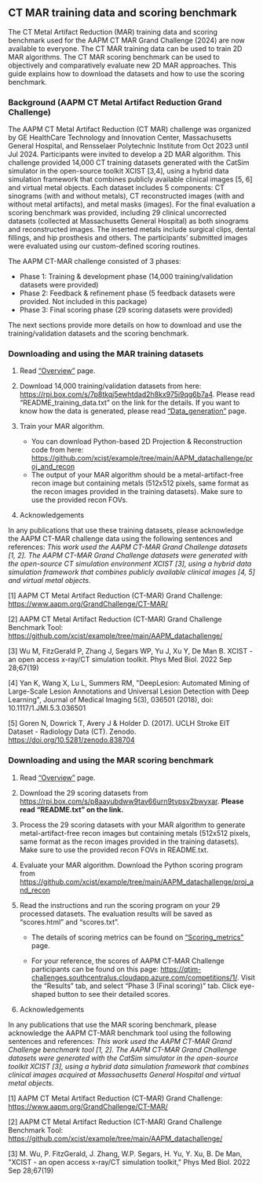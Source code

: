 ## CT MAR training data and scoring benchmark

The CT Metal Artifact Reduction (MAR) training data and scoring benchmark used for the AAPM CT MAR Grand Challenge (2024) are now available to everyone. The CT MAR training data can be used to train 2D MAR algorithms. The CT MAR scoring benchmark can be used to objectively and comparatively evaluate new 2D MAR approaches. This guide explains how to download the datasets and how to use the scoring benchmark. 

### Background (AAPM CT Metal Artifact Reduction Grand Challenge)

The AAPM CT Metal Artifact Reduction (CT MAR) challenge was organized by GE HealthCare Technology and Innovation Center, Massachusetts General Hospital, and Rensselaer Polytechnic Institute from Oct 2023 until Jul 2024. Participants were invited to develop a 2D MAR algorithm. This challenge provided 14,000 CT training datasets generated with the CatSim simulator in the open-source toolkit XCIST [3,4], using a hybrid data simulation framework that combines publicly available clinical images [5, 6] and virtual metal objects. Each dataset includes 5 components: CT sinograms (with and without metals), CT reconstructed images (with and without metal artifacts), and metal masks (images). For the final evaluation a scoring benchmark was provided, including 29 clinical uncorrected datasets (collected at Massachusetts General Hospital) as both sinograms and reconstructed images. The inserted metals include surgical clips, dental fillings, and hip prosthesis and others. The participants’ submitted images were evaluated using our custom-defined scoring routines.

The AAPM CT-MAR challenge consisted of 3 phases: 
* Phase 1: Training & development phase (14,000 training/validation datasets were provided)
* Phase 2: Feedback & refinement phase (5 feedback datasets were provided. Not included in this package)
* Phase 3: Final scoring phase (29 scoring datasets were provided)

The next sections provide more details on how to download and use the training/validation datasets and the scoring benchmark. 

### Downloading and using the MAR training datasets 
1)	Read [“Overview”](Overview.md) page.
2)	Download 14,000 training/validation datasets from here: https://rpi.box.com/s/7p8tkqj5ewhtdad2h8kx975i9qg6b7a4. Please read “README_training_data.txt” on the link for the details. If you want to know how the data is generated, please read [“Data_generation”](data_generation.md) page.
3)	Train your MAR algorithm. 
	* You can download Python-based 2D Projection & Reconstruction code from here: https://github.com/xcist/example/tree/main/AAPM_datachallenge/proj_and_recon
	* The output of your MAR algorithm should be a metal-artifact-free recon image but containing metals (512x512 pixels, same format as the recon images provided in the training datasets). Make sure to use the provided recon FOVs.

4)	Acknowledgements

In any publications that use these training datasets, please acknowledge the AAPM CT-MAR challenge data using the following sentences and references: *This work used the AAPM CT-MAR Grand Challenge datasets [1, 2]. The AAPM CT-MAR Grand Challenge datasets were generated with the open-source CT simulation environment XCIST [3], using a hybrid data simulation framework that combines publicly available clinical images [4, 5] and virtual metal objects.*

[1] AAPM CT Metal Artifact Reduction (CT-MAR) Grand Challenge: https://www.aapm.org/GrandChallenge/CT-MAR/

[2] AAPM CT Metal Artifact Reduction (CT-MAR) Grand Challenge Benchmark Tool: https://github.com/xcist/example/tree/main/AAPM_datachallenge/

[3] Wu M, FitzGerald P, Zhang J, Segars WP, Yu J, Xu Y, De Man B. XCIST - an open access x-ray/CT simulation toolkit. Phys Med Biol. 2022 Sep 28;67(19)

[4] Yan K, Wang X, Lu L, Summers RM, "DeepLesion: Automated Mining of Large-Scale Lesion Annotations and Universal Lesion Detection with Deep Learning", Journal of Medical Imaging 5(3), 036501 (2018), doi: 10.1117/1.JMI.5.3.036501

[5] Goren N, Dowrick T, Avery J & Holder D. (2017). UCLH Stroke EIT Dataset - Radiology Data (CT). Zenodo. https://doi.org/10.5281/zenodo.838704

### Downloading and using the MAR scoring benchmark

1)	Read [“Overview”](Overview.md) page.

2)	Download the 29 scoring datasets from https://rpi.box.com/s/p8aayubdww9tav66urn9tvpsv2bwyxar. **Please read “README.txt” on the link.**

3)	Process the 29 scoring datasets with your MAR algorithm to generate metal-artifact-free recon images but containing metals (512x512 pixels, same format as the recon images provided in the training datasets). Make sure to use the provided recon FOVs in README.txt.

4)	Evaluate your MAR algorithm. Download the Python scoring program from https://github.com/xcist/example/tree/main/AAPM_datachallenge/proj_and_recon

5)	Read the instructions and run the scoring program on your 29 processed datasets. The evaluation results will be saved as “scores.html” and “scores.txt”. 

	* The details of scoring metrics can be found on [“Scoring_metrics”](scoring_metric.md) page.

	* For your reference, the scores of AAPM CT-MAR Challenge participants can be found on this page: https://qtim-challenges.southcentralus.cloudapp.azure.com/competitions/1/. Visit the “Results” tab, and select “Phase 3 (Final scoring)” tab. Click eye-shaped button to see their detailed scores.

6)	 Acknowledgements

In any publications that use the MAR scoring benchmark, please acknowledge the AAPM CT-MAR benchmark tool using the following sentences and references: *This work used the AAPM CT-MAR Grand Challenge benchmark tool [1, 2]. The AAPM CT-MAR Grand Challenge datasets were generated with the CatSim simulator in the open-source toolkit XCIST [3], using a hybrid data simulation framework that combines clinical images acquired at Massachusetts General Hospital and virtual metal objects.*

[1] AAPM CT Metal Artifact Reduction (CT-MAR) Grand Challenge: https://www.aapm.org/GrandChallenge/CT-MAR/

[2] AAPM CT Metal Artifact Reduction (CT-MAR) Grand Challenge Benchmark Tool: https://github.com/xcist/example/tree/main/AAPM_datachallenge/

[3] M. Wu, P. FitzGerald, J. Zhang, W.P. Segars, H. Yu, Y. Xu, B. De Man, "XCIST - an open access x-ray/CT simulation toolkit," Phys Med Biol. 2022 Sep 28;67(19)

